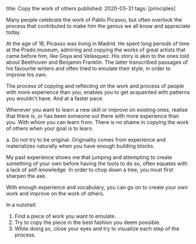 title: Copy the work of others
published: 2020-03-31
tags: [principles]

Many people celebrate the work of Pablo Picasso, but often overlook the process that contributed to make him the genius we all know and appreciate today.

At the age of 16, Picasso was living in Madrid. He spent long periods of time at the Prado museum, admiring and copying the works of great artists that came before him, like Goya and Velásquez. His story is akin to the ones told about Beethoven and Benjamin Franklin. The latter transcribed passages of his favourite writers and often tried to emulate their style, in order to improve his own.

The process of copying and reflecting on the work and process of people with more experience than you, enables you to get acquainted with patterns you wouldn't have. And at a faster pace.

Whenever you want to learn a new skill or improve on existing ones, realise that there is, or has been someone out there with more experience than you. With whom you can learn from. There is no shame in copying the work of others when your goal is to learn.

a. Do not try to be original. Originality comes from experience and materializes naturally when you have enough building blocks.

My past experience shows me that jumping and attempting to create something of your own before having the tools to do so, often equates with a lack of self-knowledge. In order to chop down a tree, you must first sharpen the axe.

With enough experience and vocabulary, you can go on to create your own work and improve on the work of others.

In a nutshell:

1. Find a piece of work you want to emulate.
2. Try to copy the piece in the best fashion you deem possible.
3. While doing so, close your eyes and try to visualize each step of the process.
